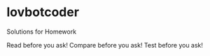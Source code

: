 # lovbotcoder
Solutions for Homework 

Read before you ask!
Compare before you ask!
Test before you ask!
